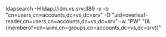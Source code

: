 ldapsearch -H ldap://idm.vs.srv:389 -x -b "cn=users,cn=accounts,dc=vs,dc=srv" -D "uid=overleaf-reader,cn=users,cn=accounts,dc=vs,dc=srv" -w "PW" "(&(memberof=cn=wimi,cn=groups,cn=accounts,dc=vs,dc=srv))"
